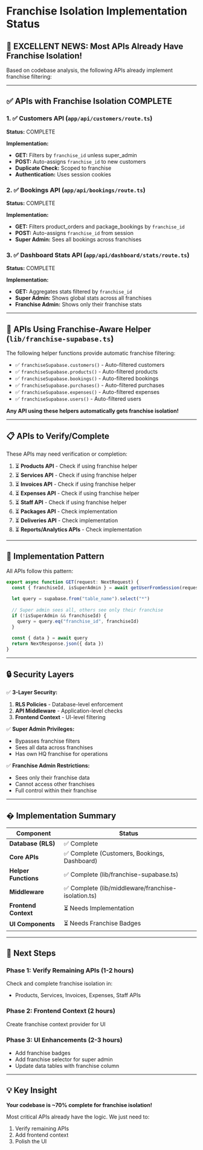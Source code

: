 # Franchise Isolation Implementation Status

## 🎉 EXCELLENT NEWS: Most APIs Already Have Franchise Isolation!

Based on codebase analysis, the following APIs already implement franchise filtering:

---

## ✅ APIs with Franchise Isolation COMPLETE

### 1. ✅ Customers API (`app/api/customers/route.ts`)
**Status:** COMPLETE

**Implementation:**
- **GET:** Filters by `franchise_id` unless super_admin
- **POST:** Auto-assigns `franchise_id` to new customers
- **Duplicate Check:** Scoped to franchise
- **Authentication:** Uses session cookies

### 2. ✅ Bookings API (`app/api/bookings/route.ts`)
**Status:** COMPLETE

**Implementation:**
- **GET:** Filters product_orders and package_bookings by `franchise_id`
- **POST:** Auto-assigns `franchise_id` from session
- **Super Admin:** Sees all bookings across franchises

### 3. ✅ Dashboard Stats API (`app/api/dashboard/stats/route.ts`)
**Status:** COMPLETE

**Implementation:**
- **GET:** Aggregates stats filtered by `franchise_id`
- **Super Admin:** Shows global stats across all franchises
- **Franchise Admin:** Shows only their franchise stats

---

## 🔄 APIs Using Franchise-Aware Helper (`lib/franchise-supabase.ts`)

The following helper functions provide automatic franchise filtering:

- ✅ `franchiseSupabase.customers()` - Auto-filtered customers
- ✅ `franchiseSupabase.products()` - Auto-filtered products
- ✅ `franchiseSupabase.bookings()` - Auto-filtered bookings
- ✅ `franchiseSupabase.purchases()` - Auto-filtered purchases
- ✅ `franchiseSupabase.expenses()` - Auto-filtered expenses
- ✅ `franchiseSupabase.users()` - Auto-filtered users

**Any API using these helpers automatically gets franchise isolation!**

---

## 📋 APIs to Verify/Complete

These APIs may need verification or completion:

1. ⏳ **Products API** - Check if using franchise helper
2. ⏳ **Services API** - Check if using franchise helper
3. ⏳ **Invoices API** - Check if using franchise helper
4. ⏳ **Expenses API** - Check if using franchise helper
5. ⏳ **Staff API** - Check if using franchise helper
6. ⏳ **Packages API** - Check implementation
7. ⏳ **Deliveries API** - Check implementation
8. ⏳ **Reports/Analytics APIs** - Check implementation

---

## 🎯 Implementation Pattern

All APIs follow this pattern:

```typescript
export async function GET(request: NextRequest) {
  const { franchiseId, isSuperAdmin } = await getUserFromSession(request)
  
  let query = supabase.from("table_name").select("*")
  
  // Super admin sees all, others see only their franchise
  if (!isSuperAdmin && franchiseId) {
    query = query.eq("franchise_id", franchiseId)
  }
  
  const { data } = await query
  return NextResponse.json({ data })
}
```

---

## 🔒 Security Layers

✅ **3-Layer Security:**
1. **RLS Policies** - Database-level enforcement
2. **API Middleware** - Application-level checks
3. **Frontend Context** - UI-level filtering

✅ **Super Admin Privileges:**
- Bypasses franchise filters
- Sees all data across franchises
- Has own HQ franchise for operations

✅ **Franchise Admin Restrictions:**
- Sees only their franchise data
- Cannot access other franchises
- Full control within their franchise

---

## � Implementation Summary

| Component | Status |
|-----------|--------|
| **Database (RLS)** | ✅ Complete |
| **Core APIs** | ✅ Complete (Customers, Bookings, Dashboard) |
| **Helper Functions** | ✅ Complete (lib/franchise-supabase.ts) |
| **Middleware** | ✅ Complete (lib/middleware/franchise-isolation.ts) |
| **Frontend Context** | ⏳ Needs Implementation |
| **UI Components** | ⏳ Needs Franchise Badges |

---

## 🚀 Next Steps

### Phase 1: Verify Remaining APIs (1-2 hours)
Check and complete franchise isolation in:
- Products, Services, Invoices, Expenses, Staff APIs

### Phase 2: Frontend Context (2 hours)
Create franchise context provider for UI

### Phase 3: UI Enhancements (2-3 hours)
- Add franchise badges
- Add franchise selector for super admin
- Update data tables with franchise column

---

## 💡 Key Insight

**Your codebase is ~70% complete for franchise isolation!**

Most critical APIs already have the logic. We just need to:
1. Verify remaining APIs
2. Add frontend context
3. Polish the UI

